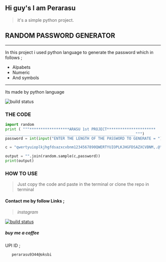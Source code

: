 ## Hi guy's I am Perarasu
> it's a simple python project.
## RANDOM PASSWORD GENERATOR
___
In this project i used python language to generate the password which in follows ;
* Alpabets
* Numeric
* And symbols
_____
Its made by python language

![build status](http://ForTheBadge.com/images/badges/made-with-python.svg)
###  THE CODE
```py
import random
print ( """******************ARASU 1st PROJECT**********************
___________________________________________________________""")
password = int(input("ENTER THE LENGTH OF THE PASSWORD TO GENERATE = "))

c = "qwertyuioplkjhgfdsazxcvbnm1234567890QWERTYUIOPLKJHGFDSAZXCVBNM,.@"

output = "".join(random.sample(c,password))
print(output)

```
### HOW TO USE 
> Just copy the code and paste in the terminal
> or clone the repo in terminal








#### Contact me by follow Links ;

> *instagram*
> 
[![build status](https://img.shields.io/badge/Instagram-E4405F?style=for-the-badge&logo=instagram&logoColor=white)](https://www.instagram.com/arasu_pentester/profilecard/?igsh=OHllZW1wczFsdGpu)

##### buy me a coffee
UPI ID ;

``` 
   perarasu9344@oksbi

```



